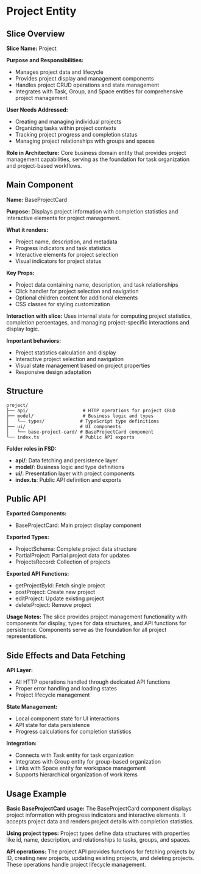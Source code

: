 # Project Entity

## Slice Overview

**Slice Name:** Project

**Purpose and Responsibilities:**

- Manages project data and lifecycle
- Provides project display and management components
- Handles project CRUD operations and state management
- Integrates with Task, Group, and Space entities for comprehensive project management

**User Needs Addressed:**

- Creating and managing individual projects
- Organizing tasks within project contexts
- Tracking project progress and completion status
- Managing project relationships with groups and spaces

**Role in Architecture:**
Core business domain entity that provides project management capabilities, serving as the foundation for task organization and project-based workflows.

## Main Component

**Name:** BaseProjectCard

**Purpose:** Displays project information with completion statistics and interactive elements for project management.

**What it renders:**

- Project name, description, and metadata
- Progress indicators and task statistics
- Interactive elements for project selection
- Visual indicators for project status

**Key Props:**

- Project data containing name, description, and task relationships
- Click handler for project selection and navigation
- Optional children content for additional elements
- CSS classes for styling customization

**Interaction with slice:**
Uses internal state for computing project statistics, completion percentages, and managing project-specific interactions and display logic.

**Important behaviors:**

- Project statistics calculation and display
- Interactive project selection and navigation
- Visual state management based on project properties
- Responsive design adaptation

## Structure

```
project/
├── api/                    # HTTP operations for project CRUD
├── model/                  # Business logic and types
│   └── types/             # TypeScript type definitions
├── ui/                    # UI components
│   └── base-project-card/ # BaseProjectCard component
└── index.ts               # Public API exports
```

**Folder roles in FSD:**

- **api/**: Data fetching and persistence layer
- **model/**: Business logic and type definitions
- **ui/**: Presentation layer with project components
- **index.ts**: Public API definition and exports

## Public API

**Exported Components:**

- BaseProjectCard: Main project display component

**Exported Types:**

- ProjectSchema: Complete project data structure
- PartialProject: Partial project data for updates
- ProjectsRecord: Collection of projects

**Exported API Functions:**

- getProjectById: Fetch single project
- postProject: Create new project
- editProject: Update existing project
- deleteProject: Remove project

**Usage Notes:**
The slice provides project management functionality with components for display, types for data structures, and API functions for persistence. Components serve as the foundation for all project representations.

## Side Effects and Data Fetching

**API Layer:**

- All HTTP operations handled through dedicated API functions
- Proper error handling and loading states
- Project lifecycle management

**State Management:**

- Local component state for UI interactions
- API state for data persistence
- Progress calculations for completion statistics

**Integration:**

- Connects with Task entity for task organization
- Integrates with Group entity for group-based organization
- Links with Space entity for workspace management
- Supports hierarchical organization of work items

## Usage Example

**Basic BaseProjectCard usage:**
The BaseProjectCard component displays project information with progress indicators and interactive elements. It accepts project data and renders project details with completion statistics.

**Using project types:**
Project types define data structures with properties like id, name, description, and relationships to tasks, groups, and spaces.

**API operations:**
The project API provides functions for fetching projects by ID, creating new projects, updating existing projects, and deleting projects. These operations handle project lifecycle management.
